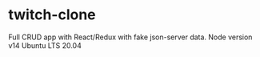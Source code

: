 # twitch-clone

Full CRUD app with React/Redux  with fake json-server data.
Node version v14
Ubuntu LTS 20.04
